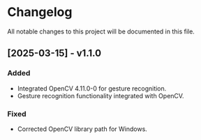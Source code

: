 # Changelog

All notable changes to this project will be documented in this file.
  
## [2025-03-15] - v1.1.0

### Added
- Integrated OpenCV 4.11.0-0 for gesture recognition.
- Gesture recognition functionality integrated with OpenCV.
  
### Fixed
- Corrected OpenCV library path for Windows.
